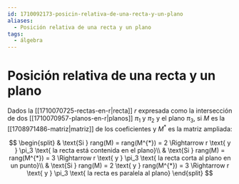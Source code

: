 ```yaml
---
id: 1710092173-posicin-relativa-de-una-recta-y-un-plano
aliases:
  - Posición relativa de una recta y un plano
tags:
  - álgebra
---
```


# Posición relativa de una recta y un plano

Dados la [[1710070725-rectas-en-r|recta]] $r$ expresada como la intersección de dos [[1710070957-planos-en-r|planos]] $\pi_1$ y $\pi_2$ y el plano $\pi_3$, si $M$ es la [[1708971486-matriz|matriz]] de los coeficientes y $M^{*}$ es la matriz ampliada:

$$
\begin{split}
    & \text{Si } rang(M) = rang(M^{*}) = 2 \Rightarrow r \text{ y } \pi_3 \text{ la recta está contenida en el plano}\\
    & \text{Si } rang(M) = rang(M^{*}) = 3 \Rightarrow r \text{ y } \pi_3 \text{ la recta corta al plano en un punto}\\
    & \text{Si } rang(M) = 2 \text{ y } rang(M^{*}) = 3 \Rightarrow r \text{ y } \pi_3 \text{ la recta es paralela al plano}
\end{split}
$$

